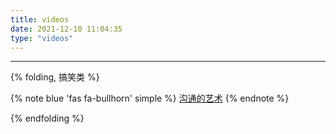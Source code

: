 ```yaml
---
title: videos
date: 2021-12-10 11:04:35
type: "videos"
---
```

***
{%  folding, 搞笑类 %}

{% note blue 'fas fa-bullhorn' simple %}
[沟通的艺术](https://blog.mqawa.com/21121702.html)
{% endnote %}

{%  endfolding %}